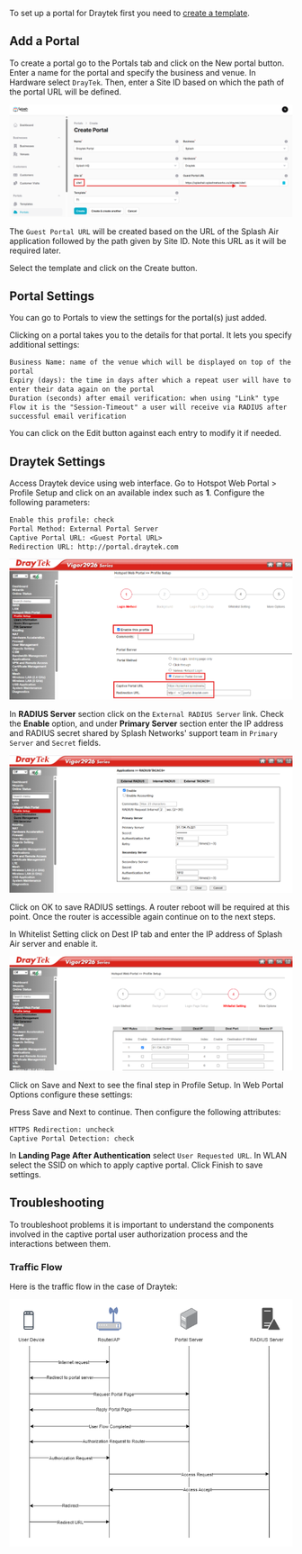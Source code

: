 To set up a portal for Draytek first you need to [create a template](../defining-templates.md).

## Add a Portal

To create a portal go to the Portals tab and click on the New portal button. Enter a name for the portal and specify the business and venue. In Hardware select `DrayTek`. Then, enter a Site ID based on which the path of the portal URL will be defined.

![Portal](../assets/images/portals/draytek/portal.png)

The `Guest Portal URL` will be created based on the URL of the Splash Air application followed by the path given by Site ID. Note this URL as it will be required later.

Select the template and click on the Create button.

## Portal Settings

You can go to Portals to view the settings for the portal(s) just added.

Clicking on a portal takes you to the details for that portal. It lets you specify additional settings:

```
Business Name: name of the venue which will be displayed on top of the portal
Expiry (days): the time in days after which a repeat user will have to enter their data again on the portal
Duration (seconds) after email verification: when using "Link" type Flow it is the "Session-Timeout" a user will receive via RADIUS after successful email verification 
```

You can click on the Edit button against each entry to modify it if needed.

## Draytek Settings

Access Draytek device using web interface. Go to Hotspot Web Portal > Profile Setup and click on an available index such as **1**. Configure the following parameters:

```
Enable this profile: check
Portal Method: External Portal Server
Captive Portal URL: <Guest Portal URL>
Redirection URL: http://portal.draytek.com
```

![Login Method](../assets/images/portals/draytek/login-method.png)

In **RADIUS Server** section click on the `External RADIUS Server` link. Check the **Enable** option, and under **Primary Server** section enter the IP address and RADIUS secret shared by Splash Networks' support team in `Primary Server` and `Secret` fields.

![RADIUS](../assets/images/portals/draytek/radius.png)

Click on OK to save RADIUS settings. A router reboot will be required at this point. Once the router is accessible again continue on to the next steps.

In Whitelist Setting click on Dest IP tab and enter the IP address of Splash Air server and enable it.

![Whitelist](../assets/images/portals/draytek/whitelist.png)

Click on Save and Next to see the final step in Profile Setup. In Web Portal Options configure these settings:

Press Save and Next to continue. Then configure the following attributes:

```
HTTPS Redirection: uncheck
Captive Portal Detection: check
```

In **Landing Page After Authentication** select `User Requested URL`. In WLAN select the SSID on which to apply captive portal. Click Finish to save settings.

## Troubleshooting

To troubleshoot problems it is important to understand the components involved in the captive portal user authorization process and the interactions between them.

### Traffic Flow

Here is the traffic flow in the case of Draytek:

![Traffic Flow](../assets/images/portals/draytek/traffic-flow.png)
